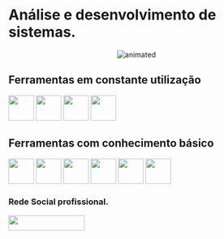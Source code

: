 <h1>  Análise e desenvolvimento de sistemas.</h1>

<p align="center">
  <img src="https://user-images.githubusercontent.com/91343682/233750791-e313ae8a-d3f6-401f-af6f-5bed50c29275.gif" alt="animated" />
</p>

<div>
  <h2> Ferramentas em constante utilização </h2>
 <img height="50" width="50" src="https://cdn.jsdelivr.net/gh/devicons/devicon/icons/csharp/csharp-original.svg" />
 <img height="50" width="50" src="https://cdn.jsdelivr.net/gh/devicons/devicon/icons/dotnetcore/dotnetcore-original.svg" />
 <img height="50" width="50" src="https://cdn.jsdelivr.net/gh/devicons/devicon/icons/visualstudio/visualstudio-plain.svg" /> 
 <img height="50" width="50" src="https://cdn.jsdelivr.net/gh/devicons/devicon/icons/vscode/vscode-original-wordmark.svg" />
                  
</div>                 
          
 <div>  
   <h2> Ferramentas com conhecimento básico </h2>
  <img height="50" width="50" src="https://cdn.jsdelivr.net/gh/devicons/devicon/icons/python/python-original-wordmark.svg" />
  <img height="50" width="50" src="https://cdn.jsdelivr.net/gh/devicons/devicon/icons/java/java-original-wordmark.svg" />
  <img height="50" width="50" src="https://cdn.jsdelivr.net/gh/devicons/devicon/icons/html5/html5-original-wordmark.svg" />
  <img height="50" width="50" src="https://cdn.jsdelivr.net/gh/devicons/devicon/icons/css3/css3-original-wordmark.svg" />
  <img height="50" width="50" src="https://cdn.jsdelivr.net/gh/devicons/devicon/icons/linux/linux-original.svg" />
  <img height="50" width="50" src="https://cdn.jsdelivr.net/gh/devicons/devicon/icons/figma/figma-original.svg" />          
<div>

<h3> Rede Social profissional.  </h3>
  <div>
   <a href="https://www.linkedin.com/in/marfisa-barros-923905193/">
   <img height="30" width="150" src="https://img.shields.io/badge/LinkedIn-0077B5?style=for-the-badge&logo=linkedin&logoColor=white" />
   </a>   
  </div>

